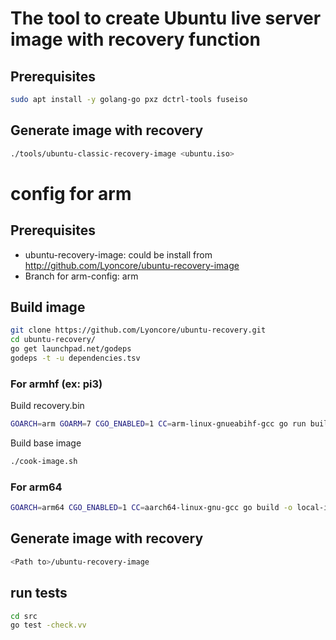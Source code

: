 # The tool to create Ubuntu live server image with recovery function

## Prerequisites
```bash
sudo apt install -y golang-go pxz dctrl-tools fuseiso
```

## Generate image with recovery
``` bash
./tools/ubuntu-classic-recovery-image <ubuntu.iso>
```

# config for arm

## Prerequisites
- ubuntu-recovery-image: could be install from http://github.com/Lyoncore/ubuntu-recovery-image
- Branch for arm-config: arm


## Build image
``` bash
git clone https://github.com/Lyoncore/ubuntu-recovery.git
cd ubuntu-recovery/
go get launchpad.net/godeps
godeps -t -u dependencies.tsv
```

### For armhf (ex: pi3)

Build recovery.bin
``` bash
GOARCH=arm GOARM=7 CGO_ENABLED=1 CC=arm-linux-gnueabihf-gcc go run build.go build
```
Build base image
``` bash
./cook-image.sh
```

### For arm64
``` bash
GOARCH=arm64 CGO_ENABLED=1 CC=aarch64-linux-gnu-gcc go build -o local-includes/recovery/bin/recovery.bin ./src/
```

## Generate image with recovery
``` bash
<Path to>/ubuntu-recovery-image
```

## run tests
``` bash
cd src
go test -check.vv
```
